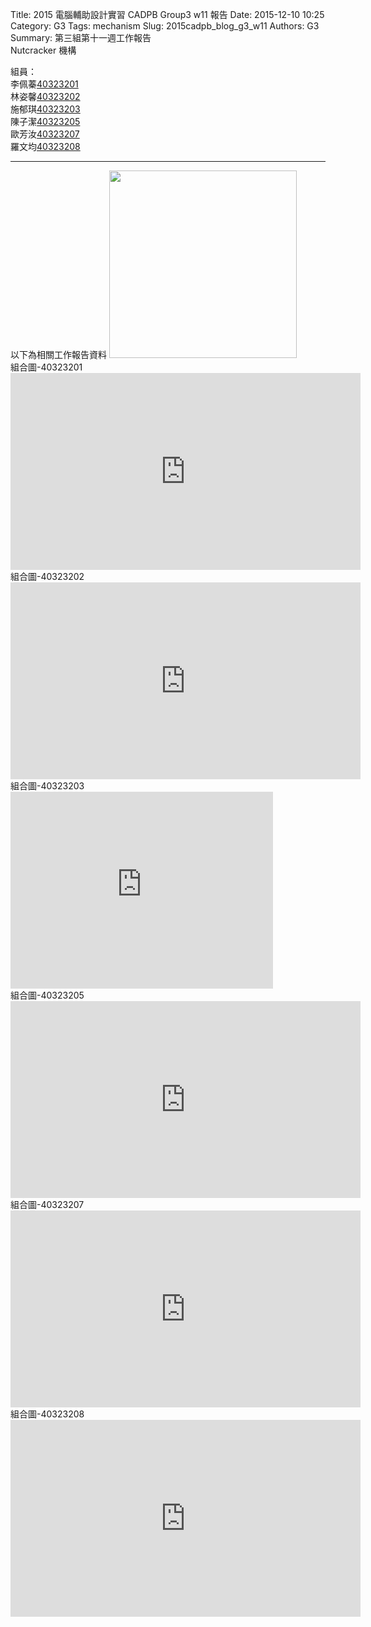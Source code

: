 Title: 2015 電腦輔助設計實習 CADPB Group3 w11 報告
Date: 2015-12-10 10:25
Category: G3
Tags: mechanism
Slug: 2015cadpb_blog_g3_w11
Authors: G3
Summary: 第三組第十一週工作報告<br />Nutcracker 機構

組員：<br />
李佩蓁<a href='user/40323201/'>40323201</a><br />林姿馨<a href='user/40323202/'>40323202</a><br />施郁琪<a href='user/40323203/'>40323203</a><br />陳子潔<a href='user/40323205/'>40323205</a><br />歐芳汝<a href='user/40323207/'>40323207</a><br />羅文均<a href='user/40323208/'>40323208</a>

<hr/>
以下為相關工作報告資料
<img
src="https://copy.com/OxU14llh8SijRKbU"width="300"height="300">
<br>
組合圖-40323201
<iframe width="560" height="315" src="https://www.youtube.com/embed/uKpKm-ziWMY" frameborder="0" allowfullscreen></iframe>
<br>
組合圖-40323202
<iframe width="560" height="315" src="https://www.youtube.com/embed/B-uGmMjzuDE" frameborder="0" allowfullscreen></iframe>
<br>
組合圖-40323203
<iframe width="420" height="315" src="https://www.youtube.com/embed/k_cQvjVEzpk" frameborder="0" allowfullscreen></iframe>
<br>
組合圖-40323205
<iframe width="560" height="315" src="https://www.youtube.com/embed/ZmXhyluYZUc" frameborder="0" allowfullscreen></iframe>
<br>
組合圖-40323207
<iframe width="560" height="315" src="https://www.youtube.com/embed/a3J0WR0rsoU" frameborder="0" allowfullscreen></iframe>
<br>
組合圖-40323208
<iframe width="560" height="315" src="https://www.youtube.com/embed/10eSfLlojqU" frameborder="0" allowfullscreen></iframe>